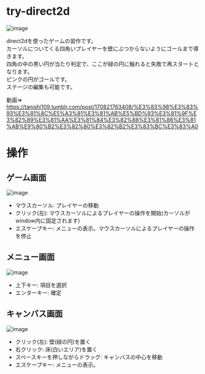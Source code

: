 # try-direct2d

![image](https://user-images.githubusercontent.com/5266152/35228246-99cd2ba6-ffd3-11e7-9083-332dddd7dff5.png)

direct2dを使ったゲームの習作です。  
カーソルについてくる四角いプレイヤーを壁にぶつからないようにゴールまで導きます。  
四角の中の黒い円が当たり判定で、ここが緑の円に触れると失敗で再スタートとなります。  
ピンクの円がゴールです。  
ステージの編集も可能です。

動画=> https://tanishi109.tumblr.com/post/170821763408/%E3%83%98%E3%83%93%E3%81%8C%E5%A3%81%E3%81%AB%E5%BD%93%E3%81%9F%E3%82%89%E3%81%AA%E3%81%84%E3%82%88%E3%81%86%E3%81%AB%E9%80%B2%E3%82%80%E3%82%B2%E3%83%BC%E3%83%A0


# 操作

## ゲーム画面

![image](https://user-images.githubusercontent.com/5266152/35228246-99cd2ba6-ffd3-11e7-9083-332dddd7dff5.png)

- マウスカーソル: プレイヤーの移動
- クリック(左): マウスカーソルによるプレイヤーの操作を開始(カーソルがwindow内に固定されます)
- エスケープキー: メニューの表示。マウスカーソルによるプレイヤーの操作を停止

## メニュー画面

![image](https://user-images.githubusercontent.com/5266152/36644099-ad228d1a-1a98-11e8-8126-8c961a2e64ed.png)

- 上下キー: 項目を選択
- エンターキー: 確定

## キャンバス画面

![image](https://user-images.githubusercontent.com/5266152/36644112-cd1b2532-1a98-11e8-8279-8f27e6a5241d.png)

- クリック(左): 壁(緑の円)を置く
- 右クリック: 床(白いエリア)を置く
- スペースキーを押しながらドラッグ: キャンバスの中心を移動
- エスケープキー: メニューの表示。
